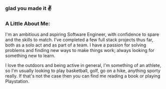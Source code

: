 ### glad you made it :v:

### A Little About Me:
  I'm an ambitious and aspiring Software Engineer, with confidence to spare and the skills to match. I've completed a few full stack projects thus far, both as a solo act and as part of a team. I have a passion for solving problems and finding new ways to make things work; always looking for something new to learn.

I love the outdoors and being active in general, I'm something of an athlete, so I'm usually looking to play basketball, golf, go on a hike, anything sporty really. If that's not the case then you can find me reading a book or playing Playstation.

<!-- 
### Languages I can speak:
Javascript -->
